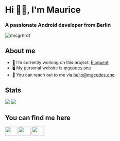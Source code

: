 # Hi 👋🏼, I'm Maurice
### A passionate Android developer from Berlin

<img src="https://komarev.com/ghpvc/?username=mrcgrhrdt&color=3DDC84&style=flat-square" alt="mrcgrhrdt"/>

## About me
- 🔨 I’m currently working on this project: [Eloquent](https://github.com/Eloquent-Team/)
- 🖥 My personal website is [mgcodes.one](mgcodes.one)
- 💬 You can reach out to me via [hello@mgcodes.one](mailto:hello@mgcodes.one)

## Stats
<p align="left">
  <img src="https://github-readme-stats.vercel.app/api?username=mrcgrhrdt&show_icons=true" />
  <img src="https://github-readme-stats.vercel.app/api/top-langs/?username=mrcgrhrdt&layout=compact" />
</p>

## You can find me here
<div>
  <a href="https://linkedin.com/in/maurice-gerhardt-840b39171" target="_blank">
    <img align="center" src="https://super.so/icon/dark/linkedin.svg" height="30" width="40"/>
  </a>
  <a href="https://twitter.com/mrcgrhrdt" target="_blank">
    <img align="center" src="https://super.so/icon/dark/twitter.svg" height="30" width="40"/>
  </a>
  <a href="https://instagram.com/mrcgrhrdt" target="_blank">
    <img align="center" src="https://super.so/icon/dark/instagram.svg" height="30" width="40"/>
  </a>
</div>
